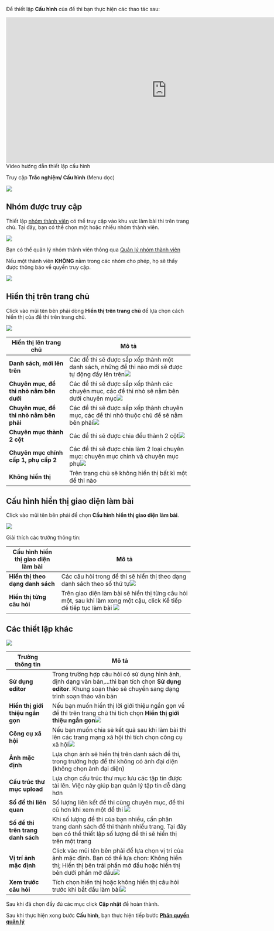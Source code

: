 Để thiết lập **Cấu hình** của đề thi bạn thực hiện các thao tác sau:

<div class="video-container">
	<iframe width="875" height="398" src="https://www.youtube.com/embed/9m8ngqvwDlo" 	frameborder="0" allow="accelerometer; autoplay; encrypted-media; gyroscope; picture-in-picture" allowfullscreen></iframe>
</div> 
<div class="text-center text-italic">Video hướng dẫn thiết lập cấu hình</div>

Truy cập **Trắc nghiệm/ Cấu hình** (Menu dọc)

![](./images/test/cau-hinh-21.png)

## Nhóm được truy cập
 
Thiết lập [nhóm thành viên](/system/#quan-ly-nhom-thanh-vien) có thể truy cập vào khu vực làm bài thi trên trang chủ. Tại đây, bạn có thể chọn một hoặc nhiều nhóm thành viên.

![](./images/test/cau-hinh-1.png)

Bạn có thể quản lý nhóm thành viên thông qua [Quản lý nhóm thành viên](/system/#quan-ly-nhom-thanh-vien)

Nếu một thành viên **KHÔNG** nằm trong các nhóm cho phép, họ sẽ thấy được thông báo về quyền truy cập.

![](./images/test/cau-hinh-15.png)

## Hiển thị trên trang chủ

Click vào mũi tên bên phải dòng **Hiển thị trên trang chủ** để lựa chọn cách hiển thị của đề thi trên trang chủ. 

![](./images/test/cau-hinh-16.png)

| **Hiển thị lên trang chủ** | **Mô tả** |
| ---------------------------| --------- |
| **Danh sách, mới lên trên** | Các đề thi sẽ được sắp xếp thành một danh sách, những đề thi nào mới sẽ được tự động đẩy lên trên![](./images/test/cau-hinh-3.png) |
| **Chuyên mục, đề thi nhỏ nằm bên dưới** | Các đề thi sẽ được sắp xếp thành các chuyên mục, các đề thi nhỏ sẽ nằm bên dưới chuyên mục![](./images/test/cau-hinh-4.png) |
| **Chuyên mục, đề thi nhỏ nằm bên phải** | Các đề thi sẽ được sắp xếp thành chuyên mục, các đề thi nhỏ thuộc chủ đề sẽ nằm bên phải![](./images/test/cau-hinh-5.png) |
| **Chuyên mục thành 2 cột** | Các đề thi sẽ được chia đều thành 2 cột![](./images/test/cau-hinh-6.png) | 
| **Chuyên mục chính cấp 1, phụ cấp 2** | Các đề thi sẽ được chia làm 2 loại chuyên mục: chuyên mục chính và chuyên mục phụ![](./images/test/cau-hinh-7.png) |
| **Không hiển thị** | Trên trang chủ sẽ không hiển thị bất kì một đề thi nào |

## Cấu hình hiển thị giao diện làm bài

Click vào mũi tên bên phải để chọn **Cấu hình hiển thị giao diện làm bài**. 

![](./images/test/cau-hinh-17.png)

Giải thích các trường thông tin: 

| **Cấu hình hiển thị giao diện làm bài** | **Mô tả** | 
| --------------------------------------- | --------- | 
| **Hiển thị theo dạng danh sách** |  Các câu hỏi trong đề thi sẽ hiển thị theo dạng danh sách theo số thứ tự![](./images/test/cau-hinh-9.png) | 
| **Hiển thị từng câu hỏi** | Trên giao diện làm bài sẽ hiển thị từng câu hỏi một, sau khi làm xong một cậu, click Kế tiếp để tiếp tục làm bài ![](./images/test/cau-hinh-19.png) | 

## Các thiết lập khác 

![](./images/test/cau-hinh-11.png)

| **Trường thông tin** | **Mô tả** | 
| -------------------- | --------- | 
| **Sử dụng editor** | Trong trường hợp câu hỏi có sử dụng hình ảnh, định dạng văn bản,...thì bạn tích chọn **Sử dụng editor**. Khung soạn thảo sẽ chuyển sang dạng trình soạn thảo văn bản |
| **Hiển thị giới thiệu ngắn gọn** | Nếu bạn muốn hiển thị lời giới thiệu ngắn gọn về đề thi trên trang chủ thì tích chọn **Hiển thị giới thiệu ngắn gọn**![](./images/test/cau-hinh-12.png) |
| **Công cụ xã hội** | Nếu bạn muốn chia sẻ kết quả sau khi làm bài thi lên các trang mạng xã hội thì tích chọn công cụ xã hội![](./images/test/cau-hinh-13.png) | 
| **Ảnh mặc định** | Lựa chọn ảnh sẽ hiển thị trên danh sách đề thi, trong trường hợp đề thi không có ảnh đại diện (không chọn ảnh đại diện) | 
| **Cấu trúc thư mục upload** | Lựa chọn cấu trúc thư mục lưu các tập tin được tải lên. Việc này giúp bạn quản lý tập tin dễ dàng hơn |
| **Số đề thi liên quan** | Số lượng liên kết đề thi cùng chuyên mục, đề thi cũ hơn khi xem một đề thi ![](./images/test/cau-hinh-22.png) |
| **Số đề thi trên trang danh sách** | Khi số lượng đề thi của bạn nhiều, cần phân trang danh sách đề thi thành nhiều trang. Tại đây bạn có thể thiết lập số lượng đề thi sẽ hiển thị trên một trang |
| **Vị trí ảnh mặc định** | Click vào mũi tên bên phải để lựa chọn vị trí của ảnh mặc định. Bạn có thể lựa chọn: Không hiển thị; Hiển thị bên trái phần mở đầu hoặc hiển thị bên dưới phần mở đầu![](./images/test/cau-hinh-18.png) |
| **Xem trước câu hỏi** | Tích chọn hiển thị hoặc không hiển thị câu hỏi trước khi bắt đầu làm bài![](./images/test/tinh-nang-moi) |
 
Sau khi đã chọn đầy đủ các mục click **Cập nhật** để hoàn thành. 

Sau khi thực hiện xong bước **Cấu hình**, bạn thực hiện tiếp bước   [**Phân quyền quản lý**](/phan-quyen-quan-ly/)
